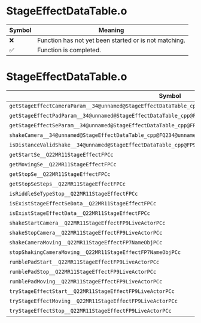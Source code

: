# StageEffectDataTable.o
| Symbol | Meaning 
| ------------- | ------------- 
| :x: | Function has not yet been started or is not matching. 
| :white_check_mark: | Function is completed. 


# StageEffectDataTable.o
| Symbol | Decompiled? |
| ------------- | ------------- |
| `getStageEffectCameraParam__34@unnamed@StageEffectDataTable_cpp@FPCc` | :x: |
| `getStageEffectPadParam__34@unnamed@StageEffectDataTable_cpp@FPCc` | :x: |
| `getStageEffectSeParam__34@unnamed@StageEffectDataTable_cpp@FPCc` | :x: |
| `shakeCamera__34@unnamed@StageEffectDataTable_cpp@FQ234@unnamed@StageEffectDataTable_cpp@15CameraShakeType` | :x: |
| `isDistanceValidShake__34@unnamed@StageEffectDataTable_cpp@FP9LiveActorPCc` | :x: |
| `getStartSe__Q22MR11StageEffectFPCc` | :x: |
| `getMovingSe__Q22MR11StageEffectFPCc` | :x: |
| `getStopSe__Q22MR11StageEffectFPCc` | :x: |
| `getStopSeSteps__Q22MR11StageEffectFPCc` | :x: |
| `isRiddleSeTypeStop__Q22MR11StageEffectFPCc` | :x: |
| `isExistStageEffectSeData__Q22MR11StageEffectFPCc` | :x: |
| `isExistStageEffectData__Q22MR11StageEffectFPCc` | :x: |
| `shakeStartCamera__Q22MR11StageEffectFP9LiveActorPCc` | :x: |
| `shakeStopCamera__Q22MR11StageEffectFP9LiveActorPCc` | :x: |
| `shakeCameraMoving__Q22MR11StageEffectFP7NameObjPCc` | :x: |
| `stopShakingCameraMoving__Q22MR11StageEffectFP7NameObjPCc` | :x: |
| `rumblePadStart__Q22MR11StageEffectFP9LiveActorPCc` | :x: |
| `rumblePadStop__Q22MR11StageEffectFP9LiveActorPCc` | :x: |
| `rumblePadMoving__Q22MR11StageEffectFP9LiveActorPCc` | :x: |
| `tryStageEffectStart__Q22MR11StageEffectFP9LiveActorPCc` | :x: |
| `tryStageEffectMoving__Q22MR11StageEffectFP9LiveActorPCc` | :x: |
| `tryStageEffectStop__Q22MR11StageEffectFP9LiveActorPCc` | :x: |

